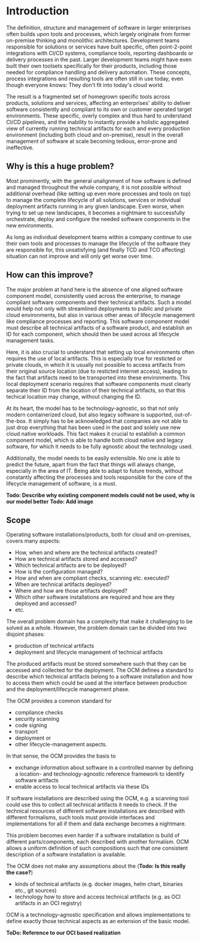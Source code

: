 # Introduction

The definition, structure and management of software in larger enterprises often builds upon tools and processes, which
largely originate from former on-premise thinking and monolithic architectures. Development teams responsible for
solutions or services have built specific, often point-2-point integrations with CI/CD systems, compliance tools,
reporting dashboards or delivery processes in the past. Larger development teams might have even built their own
toolsets specifically for their products, including those needed for compliance handling and delivery automation.
These concepts, process integrations and resulting tools are often still in use today, even though everyone knows:
They don't fit into today's cloud world.

The result is a fragmented set of homegrown specific tools across products, solutions and services, affecting an 
enterprises' ability to deliver software consistently and compliant to its own or customer operated target environments.
These specific, overly complex and thus hard to understand CI/CD pipelines, and the inability to instantly
provide a holistic aggregated view of currently running technical artifacts for each and every production environment
(including both cloud and on-premise), result in the overall management of software at scale becoming tedious, error-prone 
and ineffective.

## Why is this a huge problem?

Most prominently, with the general unalignment of how software is defined and managed throughout the whole company,
it is not possible without additional overhead (like setting up even more processes and tools on top) to manage
the complete lifecycle of all solutions, services or individual deployment artifacts running in any
given landscape. Even worse, when trying to set up new landscapes, it becomes a nightmare to successfully orchestrate, 
deploy and configure the needed software components in the new environments.

As long as individual development teams within a company continue to use their own tools and processes to manage the
lifecycle of the software they are responsible for, this unsatisfying (and finally TCD and TCO affecting) situation can
not improve and will only get worse over time.

## How can this improve?
The major problem at hand here is the absence of one aligned software component model, consistently used across the
enterprise, to manage compliant software components and their technical artifacts. Such
a model would help not only with streamlined deployments to public and private cloud environments, but also in various
other areas of lifecycle management like compliance processes and reporting. This software component model must describe 
all technical artifacts of a software product, and establish an ID for each component, which should then be used across 
all lifecycle management tasks.

Here, it is also crucial to understand that setting up local environments often requires the use of local artifacts. 
This is especially true for resticted or private clouds, in which it is usually not possible to access artifacts from 
their original source location (due to resticted internet access), leading to the fact that artifacts need to be 
transported into these environments. This local deployment scenario requires that software components must clearly 
separate their ID from the location of their technical artifacts, so that this techical location may change, without 
changing the ID.

At its heart, the model has to be technology-agnostic, so that not only modern containerized cloud,
but also legacy software is supported, out-of-the-box. It simply has to be acknowledged that companies are not able to
just drop everything that has been used in the past and solely use new cloud native workloads. This fact makes it
crucial to establish a common component model, which is able to handle both cloud native and legacy software, for which
it needs to be fully agnostic about the technology used.

Additionally, the model needs to be easily extensible. No one is able to
predict the future, apart from the fact that things will always change, especially in the area of IT. Being able to
adapt to future trends, without constantly affecting the processes and tools responsible for the core of the lifecycle
management of software, is a must.

**Todo: Describe why existing component models could not be used, why is our model better**
**Todo: Add image**

## Scope

Operating software installations/products, both for cloud and on-premises, covers many aspects:

- How, when and where are the technical artifacts created?
- How are technical artifacts stored and accessed?
- Which technical artifacts are to be deployed?
- How is the configuration managed?
- How and when are compliant checks, scanning etc. executed?
- When are technical artifacts deployed?
- Where and how are those artifacts deployed?
- Which other software installations are required and how are they deployed and accessed?
- etc.

The overall problem domain has a complexity that make it challenging to be solved as a whole.
However, the problem domain can be divided into two disjoint phases:

- production of technical artifacts
- deployment and lifecycle management of technical artifacts

The produced artifacts must be stored somewhere such that they can be accessed and collected for the deployment.
The OCM defines a standard to describe which technical artifacts belong to a software installation and how to
access them which could be used at the interface between production and the deployment/lifecycle management phase.

The OCM provides a common standard  for
- compliance checks
- security scanning
- code signing
- transport
- deployment or 
- other lifecycle-management aspects.

In that sense, the OCM provides the basis to
- exchange information about software in a controlled manner by defining a location- and technology-agnostic reference 
framework to identify software artifacts
- enable access to local technical artifacts via these IDs

If software installations are described using the OCM, e.g. a scanning tool could use this to collect all technical
artifacts it needs to check. If the technical resources of different software installations are described with different
formalisms, such tools must provide interfaces and implementations for all if them and data exchange becomes a nightmare.

This problem becomes even harder if a software installation is build of different parts/components, each described with
another formalism. OCM allows a uniform definition of such compositions such that one consistent description of 
a software installation is available.

The OCM does not make any assumptions about the (**Todo: Is this really the case?**)

- kinds of technical artifacts (e.g. docker images, helm chart, binaries etc., git sources)
- technology how to store and access technical artifacts (e.g. as OCI artifacts in an OCI registry)

OCM is a technology-agnostic specification and allows implementations to define exactly those technical aspects
as an extension of the basic model.

**ToDo: Reference to our OCI based realization**


